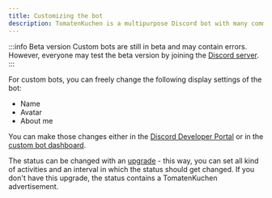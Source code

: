 ```yaml
---
title: Customizing the bot
description: TomatenKuchen is a multipurpose Discord bot with many common and innovative features for your server. Lists the options for customizing your bot.
---
```


:::info Beta version
Custom bots are still in beta and may contain errors.
However, everyone may test the beta version by joining the [Discord server](https://tomatenkuchen.com/discord).
:::

For custom bots, you can freely change the following display settings of the bot:
- Name
- Avatar
- About me

You can make those changes either in the [Discord Developer Portal](https://discord.com/developers/applications) or in the [custom bot dashboard](https://tomatenkuchen.com/dashboard/custom).

The status can be changed with an [upgrade](./upgrades) - this way, you can set all kind of activities and an interval in which the status should get changed. If you don't have this upgrade, the status contains a TomatenKuchen advertisement.

